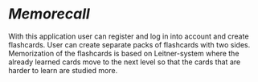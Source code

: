 # **_Memorecall_**

With this application user can register and log in into account and create flashcards. User can create separate packs of flashcards with two sides. Memorization of the flashcards is based on Leitner-system where the already learned cards move to the next level so that the cards that are harder to learn are studied more. 



